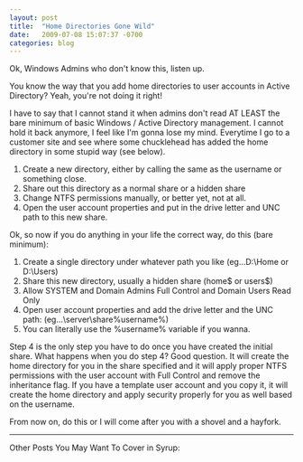 ```yaml
---
layout: post
title:  "Home Directories Gone Wild"
date:   2009-07-08 15:07:37 -0700
categories: blog
---
```


Ok, Windows Admins who don't know this, listen up.
 
You know the way that you add home directories to user accounts in Active Directory? 
Yeah, you're not doing it right!
 
I have to say that I cannot stand it when admins don't read AT LEAST the bare minimum of basic Windows / Active Directory management. I cannot hold it back anymore, I feel like I'm gonna lose my mind. Everytime I go to a customer site and see where some chucklehead has added the home directory in some stupid way (see below).
 
 1. Create a new directory, either by calling the same as the username or something close.
 2. Share out this directory as a normal share or a hidden share
 3. Change NTFS permissions manually, or better yet, not at all.
 4. Open the user account properties and put in the drive letter and UNC path to this new share.
 
Ok, so now if you do anything in your life the correct way, do this (bare minimum):
 
 1. Create a single directory under whatever path you like (eg...D:\Home or D:\Users)
 2. Share this new directory, usually a hidden share (home$ or users$)
 3. Allow SYSTEM and Domain Admins Full Control and Domain Users Read Only
 4. Open user account properties and add the drive letter and the UNC path:
  (eg...\\server\share\%username%)
 5. You can literally use the %username% variable if you wanna.
 
Step 4 is the only step you have to do once you have created the initial share. What happens when you do step 4? Good question. It will create the home directory for you in the share specified and it will apply proper NTFS permissions with the user account with Full Control and remove the inheritance flag.
If you have a template user account and you copy it, it will create the home directory and apply security properly for you as well based on the username.
 
From now on, do this or I will come after you with a shovel and a hayfork.




---


Other Posts You May Want To Cover in Syrup: